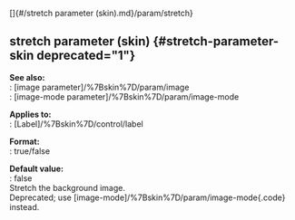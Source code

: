 []{#/stretch parameter (skin).md}/param/stretch}    
## stretch parameter (skin) {#stretch-parameter-skin deprecated="1"}    
**See also:**    
:   [image parameter]/%7Bskin%7D/param/image    
:   [image-mode parameter]/%7Bskin%7D/param/image-mode    
<!-- -->    
**Applies to:**    
:   [Label]/%7Bskin%7D/control/label    
<!-- -->    
**Format:**    
:   true/false    
<!-- -->    
**Default value:**    
:   false    
Stretch the background image.    
Deprecated; use [image-mode]/%7Bskin%7D/param/image-mode{.code}    
instead.  